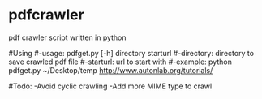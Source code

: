 pdfcrawler
==========

pdf crawler  script written in python 

#Using
#-usage: pdfget.py [-h] directory starturl
#-directory: directory to save crawled pdf file
#-starturl: url to start with
#-example: python pdfget.py ~/Desktop/temp http://www.autonlab.org/tutorials/

#Todo:
-Avoid cyclic crawling
-Add more MIME type to crawl